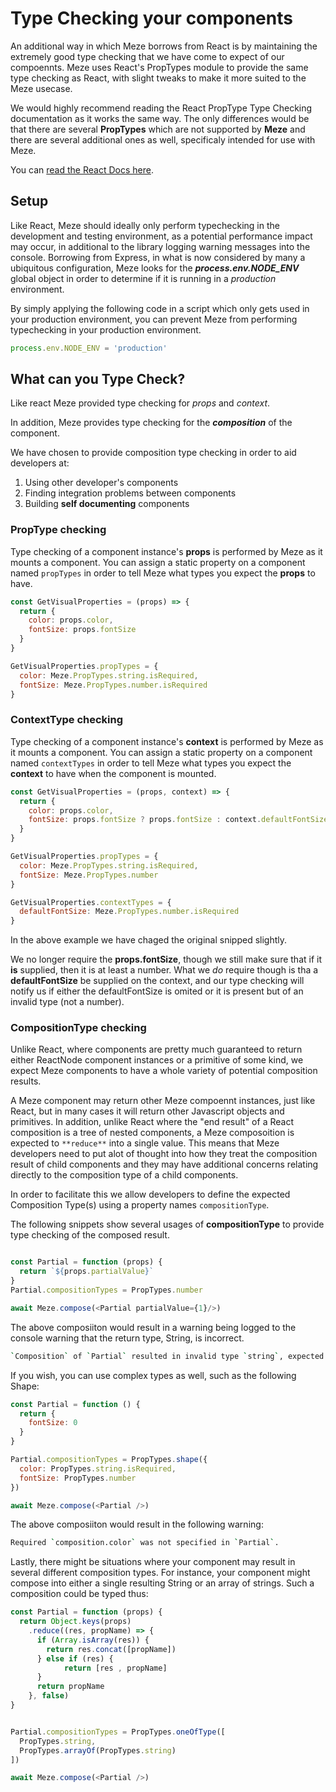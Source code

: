 # Type Checking your components

An additional way in which Meze borrows from React is by maintaining the extremely good type checking that we have come to expect of our compoennts.
Meze uses React's PropTypes module to provide the same type checking as React, with slight tweaks to make it more suited to the Meze usecase.

We would highly recommend reading the React PropType Type Checking documentation as it works the same way.
The only differences would be that there are several **PropTypes** which are not supported by **Meze** and there are several additional ones as well, specificaly intended for use with Meze.

You can [read the React Docs here](https://facebook.github.io/react/docs/typechecking-with-proptypes.html). 

## Setup
Like React, Meze should ideally only perform typechecking in the development and testing environment, as a potential performance impact may occur, in additional to the library logging warning messages into the console.
Borrowing from Express, in what is now considered by many a ubiquitous configuration, Meze looks for the ***process.env.NODE_ENV*** global object in order to determine if it is running in a *production* environment.

By simply applying the following code in a script which only gets used in your production environment, you can prevent Meze from performing typechecking in your production environment.
```javascript
process.env.NODE_ENV = 'production'
```

## What can you Type Check?
Like react Meze provided type checking for *props* and *context*.

In addition, Meze provides type checking for the ***composition*** of the component.

We have chosen to provide composition type checking in order to aid developers at:
1. Using other developer's components
1. Finding integration problems between components
1. Building **self documenting** components

### PropType checking
Type checking of a component instance's **props** is performed by Meze as it mounts a component.
You can assign a static property on a component named `propTypes` in order to tell Meze what types you expect the **props** to have.

```javascript
const GetVisualProperties = (props) => {
  return {
    color: props.color,
    fontSize: props.fontSize
  }
}

GetVisualProperties.propTypes = {
  color: Meze.PropTypes.string.isRequired,
  fontSize: Meze.PropTypes.number.isRequired
}
```

### ContextType checking
Type checking of a component instance's **context** is performed by Meze as it mounts a component.
You can assign a static property on a component named `contextTypes` in order to tell Meze what types you expect the **context** to have when the component is mounted.

```javascript
const GetVisualProperties = (props, context) => {
  return {
    color: props.color,
    fontSize: props.fontSize ? props.fontSize : context.defaultFontSize 
  }
}

GetVisualProperties.propTypes = {
  color: Meze.PropTypes.string.isRequired,
  fontSize: Meze.PropTypes.number
}

GetVisualProperties.contextTypes = {
  defaultFontSize: Meze.PropTypes.number.isRequired
}
```

In the above example we have chaged the original snipped slightly.

We no longer require the **props.fontSize**, though we still make sure that if it **is** supplied, then it is at least a number.
What we *do* require though is tha a **defaultFontSize** be supplied on the context, and our type checking will notify us if either the defaultFontSize is omited or it is present but of an invalid type (not a number).


### CompositionType checking
Unlike React, where components are pretty much guaranteed to return either ReactNode component instances or a primitive of some kind, we expect Meze components to have a whole variety of potential composition results.

A Meze component may return other Meze compoennt instances, just like React, but in many cases it will return other Javascript objects and primitives.
In addition, unlike React where the "end result" of a React composition is a tree of nested components, a Meze composoition is expected to `**reduce**` into a single value. This means that Meze developers need to put alot of thought into how they treat the composition result of child components and they may have additional concerns relating directly to the composition type of a child components.

In order to facilitate this we allow developers to define the expected Composition Type(s) using a property names `compositionType`.

The following snippets show several usages of **compositionType** to provide type checking of the composed result.

```javascript

const Partial = function (props) {
  return `${props.partialValue}`
}
Partial.compositionTypes = PropTypes.number

await Meze.compose(<Partial partialValue={1}/>)

```
The above composiiton would result in a warning being logged to the console warning that the return type, String, is incorrect.

```bash
`Composition` of `Partial` resulted in invalid type `string`, expected `number`.
```

If you wish, you can use complex types as well, such as the following Shape:

```javascript
const Partial = function () {
  return {
    fontSize: 0
  }
}

Partial.compositionTypes = PropTypes.shape({
  color: PropTypes.string.isRequired,
  fontSize: PropTypes.number
})

await Meze.compose(<Partial />)
```

The above composiiton would result in the following warning:

```bash
Required `composition.color` was not specified in `Partial`.
```

Lastly, there might be situations where your component may result in several different composition types. For instance, your component might compose into either a single resulting String or an array of strings.
Such a composition could be typed thus:

```javascript
const Partial = function (props) {
  return Object.keys(props)
    .reduce((res, propName) => {
      if (Array.isArray(res)) {
        return res.concat([propName])
      } else if (res) {
		    return [res , propName]
      }
      return propName
    }, false)
}


Partial.compositionTypes = PropTypes.oneOfType([
  PropTypes.string,
  PropTypes.arrayOf(PropTypes.string)
])

await Meze.compose(<Partial />)
```
